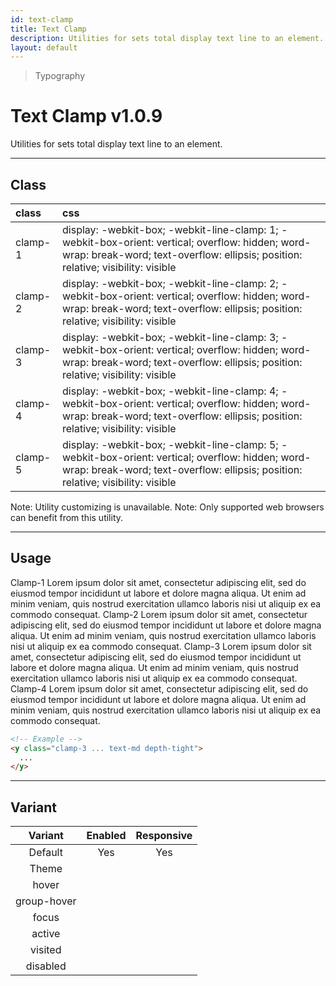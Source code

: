 ```yaml
---
id: text-clamp
title: Text Clamp
description: Utilities for sets total display text line to an element.
layout: default
---
```


> Typography

# Text Clamp <span class="ml-1 px-2 py-1 text-sm text-gray-600 bg-gray-300">v1.0.9</span>

Utilities for sets total display text line to an element.

---

## Class

| <span class="px-3 py-1 text-white bg-charcoal-100 rounded-full">class</span> | <span class="px-3 py-1 text-white bg-charcoal-100 rounded-full">css</span> |
|:--|:--|
| clamp-1 | display: -webkit-box; -webkit-line-clamp: 1; -webkit-box-orient: vertical; overflow: hidden; word-wrap: break-word; text-overflow: ellipsis; position: relative; visibility: visible |
| clamp-2 | display: -webkit-box; -webkit-line-clamp: 2; -webkit-box-orient: vertical; overflow: hidden; word-wrap: break-word; text-overflow: ellipsis; position: relative; visibility: visible |
| clamp-3 | display: -webkit-box; -webkit-line-clamp: 3; -webkit-box-orient: vertical; overflow: hidden; word-wrap: break-word; text-overflow: ellipsis; position: relative; visibility: visible |
| clamp-4 | display: -webkit-box; -webkit-line-clamp: 4; -webkit-box-orient: vertical; overflow: hidden; word-wrap: break-word; text-overflow: ellipsis; position: relative; visibility: visible |
| clamp-5 | display: -webkit-box; -webkit-line-clamp: 5; -webkit-box-orient: vertical; overflow: hidden; word-wrap: break-word; text-overflow: ellipsis; position: relative; visibility: visible |

<y class="mt-4 mx-4 p-3 border-l-8 border-gray-600 text-sm text-gray-600 bg-gray-200">
  <span class="pr-1 font-semibold">
    Note:
  </span>
  Utility customizing is unavailable.
</y>

<y class="mt-2 mb-4 mx-4 p-3 border-l-8 border-orange-600 text-sm text-orange-600 bg-orange-200">
  <span class="pr-1 font-semibold">
    Note:
  </span>
  Only supported web browsers can benefit from this utility.
</y>

---

## Usage

<y class="mx-2 my-2 mx-auto flex flex-wrap">
  <y class="p-4 w-1/2">
    <y class="font-serif text-2xl">
      Clamp-1
    </y>
    <y class="text-sm depth-tight clamp-1">
      Lorem ipsum dolor sit amet, consectetur adipiscing elit, sed do eiusmod tempor incididunt ut labore et dolore magna aliqua. Ut enim ad minim veniam, quis nostrud exercitation ullamco laboris nisi ut aliquip ex ea commodo consequat.
    </y>
  </y>
  <y class="p-4 w-1/2">
    <y class="font-serif text-2xl">
      Clamp-2
    </y>
    <y class="text-sm depth-tight clamp-2">
      Lorem ipsum dolor sit amet, consectetur adipiscing elit, sed do eiusmod tempor incididunt ut labore et dolore magna aliqua. Ut enim ad minim veniam, quis nostrud exercitation ullamco laboris nisi ut aliquip ex ea commodo consequat.
    </y>
  </y>
  <y class="p-4 w-1/2">
    <y class="font-serif text-2xl">
      Clamp-3
    </y>
    <y class="text-sm depth-tight clamp-3">
      Lorem ipsum dolor sit amet, consectetur adipiscing elit, sed do eiusmod tempor incididunt ut labore et dolore magna aliqua. Ut enim ad minim veniam, quis nostrud exercitation ullamco laboris nisi ut aliquip ex ea commodo consequat.
    </y>
  </y>
  <y class="p-4 w-1/2">
    <y class="font-serif text-2xl">
      Clamp-4
    </y>
    <y class="text-sm depth-tight clamp-4">
      Lorem ipsum dolor sit amet, consectetur adipiscing elit, sed do eiusmod tempor incididunt ut labore et dolore magna aliqua. Ut enim ad minim veniam, quis nostrud exercitation ullamco laboris nisi ut aliquip ex ea commodo consequat.
    </y>
  </y>
</y>

```html
<!-- Example -->
<y class="clamp-3 ... text-md depth-tight">
  ...
</y>
```

---

## Variant

| <span class="font-semibold underline">Variant</span> | <span class="font-semibold underline">Enabled</span> | <span class="font-semibold underline">Responsive</span> |
|:-:|:-:|:-:|
| Default | Yes | Yes |
| Theme | | |
| hover| | |
| group-hover | | |
| focus | | |
| active | | |
| visited | | |
| disabled | | |